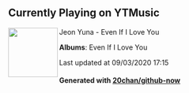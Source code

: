 ## Currently Playing on YTMusic

[<img align="left" width="100" src="https://lh3.googleusercontent.com/-R7_pwLxBXZHLqrNb0sFtaQrko8wu4mR6v7E4617QgRV6RBZeuWZwttVa4Xmsm7pGxuLIc1ZUmYJW1Yi">](https://music.youtube.com/channel/UCncmhEMto4MiCLj5kyaV3ag)

Jeon Yuna - Even If I Love You

**Albums**: Even If I Love You

Last updated at 09/03/2020 17:15

#### Generated with [20chan/github-now](https://github.com/20chan/github-now)


<!--
**20chan/20chan** is a ✨ _special_ ✨ repository because its `README.md` (this file) appears on your GitHub profile.

Here are some ideas to get you started:

- 🔭 I’m currently working on ...
- 🌱 I’m currently learning ...
- 👯 I’m looking to collaborate on ...
- 🤔 I’m looking for help with ...
- 💬 Ask me about ...
- 📫 How to reach me: ...
- 😄 Pronouns: ...
- ⚡ Fun fact: ...
-->

